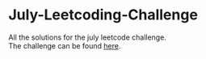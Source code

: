 # July-Leetcoding-Challenge
All the solutions for the july leetcode challenge.  
The challenge can be found [here](https://leetcode.com/explore/featured/card/july-leetcoding-challenge/).
